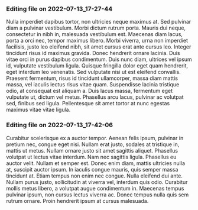 

### Editing file on 2022-07-13_17-27-44

Nulla imperdiet dapibus tortor, non ultricies neque maximus at. Sed pulvinar diam a pulvinar vestibulum. Morbi dictum rutrum porta. Mauris dui neque, consectetur in nibh in, malesuada vestibulum est. Maecenas diam lacus, porta a orci nec, tempor maximus libero. Morbi viverra, urna non imperdiet facilisis, justo leo eleifend nibh, sit amet cursus erat ante cursus leo. Integer tincidunt risus id maximus gravida. Donec hendrerit ornare lacinia. Duis vitae orci in purus dapibus condimentum. Duis nunc diam, ultrices vel ipsum id, vulputate vestibulum ligula.
Quisque fringilla dolor eget quam hendrerit, eget interdum leo venenatis. Sed vulputate nisi ut est eleifend convallis. Praesent fermentum, risus id tincidunt ullamcorper, massa diam mattis massa, vel iaculis lectus risus vitae quam. Suspendisse lacinia tristique odio, at consequat est aliquam a. Duis lacus massa, fermentum eget vulputate ut, dictum vel metus. Phasellus arcu lacus, pulvinar ac volutpat sed, finibus sed ligula. Pellentesque sit amet tortor at nunc egestas maximus vitae vitae ligula.




### Editing file on 2022-07-13_17-42-06

Curabitur scelerisque ex a auctor tempor. Aenean felis ipsum, pulvinar in pretium nec, congue eget nisi. Nullam erat justo, sodales at tristique in, mattis ut metus. Nullam ornare justo sit amet sagittis aliquet. Phasellus volutpat ut lectus vitae interdum. Nam nec sagittis ligula. Phasellus eu auctor velit.
Nullam et semper est. Donec enim diam, mattis ultricies nulla at, suscipit auctor ipsum. In iaculis congue mauris, quis semper massa tincidunt at. Etiam tempus non enim nec congue. Nulla eleifend dui ante. Nullam purus justo, sollicitudin at viverra vel, interdum quis odio. Curabitur mollis metus libero, a volutpat augue condimentum in. Maecenas tempus pulvinar ipsum, non cursus lectus viverra ac. Donec tempus nulla quis sem rutrum ornare. Proin hendrerit ipsum at cursus malesuada.


